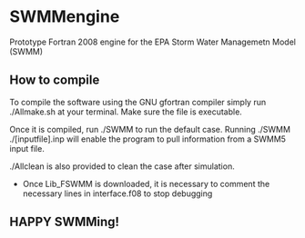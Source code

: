 # SWMMengine
Prototype Fortran 2008 engine for the EPA Storm Water Managemetn Model (SWMM)

## How to compile
To compile the software using the GNU gfortran compiler simply run ./Allmake.sh
at your terminal. Make sure the file is executable. 

Once it is compiled, run ./SWMM to run the default case. Running ./SWMM ./[inputfile].inp 
will enable the program to pull information from a SWMM5 input file.

./Allclean is also provided to clean the
case after simulation. 

- Once Lib_FSWMM is downloaded, it is necessary to comment the necessary lines in interface.f08 to stop debugging
## HAPPY SWMMing!
